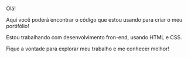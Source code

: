 Olá!

Aqui você poderá encontrar o código que estou usando para criar o meu portifólio!

Estou trabalhando com desenvolvimento fron-end, usando HTML e CSS.

Fique a vontade para explorar meu trabalho e me conhecer melhor!